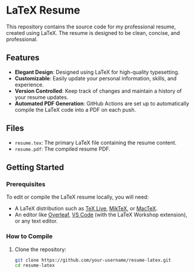 # LaTeX Resume

This repository contains the source code for my professional resume, created using LaTeX. The resume is designed to be clean, concise, and professional.

## Features

- **Elegant Design**: Designed using LaTeX for high-quality typesetting.
- **Customizable**: Easily update your personal information, skills, and experience.
- **Version Controlled**: Keep track of changes and maintain a history of your resume updates.
- **Automated PDF Generation**: GitHub Actions are set up to automatically compile the LaTeX code into a PDF on each push.

## Files

- `resume.tex`: The primary LaTeX file containing the resume content.
- `resume.pdf`: The compiled resume PDF.

## Getting Started

### Prerequisites

To edit or compile the LaTeX resume locally, you will need:
- A LaTeX distribution such as [TeX Live](https://www.tug.org/texlive/), [MikTeX](https://miktex.org/), or [MacTeX](https://tug.org/mactex/).
- An editor like [Overleaf](https://www.overleaf.com/), [VS Code](https://code.visualstudio.com/) (with the LaTeX Workshop extension), or any text editor.

### How to Compile

1. Clone the repository:
   ```bash
   git clone https://github.com/your-username/resume-latex.git
   cd resume-latex